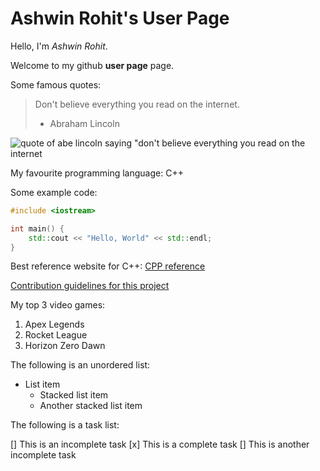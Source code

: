 # Ashwin Rohit's User Page

Hello, I'm *Ashwin Rohit*.

Welcome to my github **user page** page.

Some famous quotes:
> Don't believe everything you read on the internet. 
> - Abraham Lincoln

![quote of abe lincoln saying "don't believe everything you read on the internet](https://i.kym-cdn.com/photos/images/newsfeed/001/201/185/19b.jpg "Abe lincoln famoous quote")

My favourite programming language: C++

Some example code:
```cpp
#include <iostream>

int main() {
    std::cout << "Hello, World" << std::endl;
}
```

Best reference website for C++: [CPP reference](https://en.cppreference.com/w/)

[Contribution guidelines for this project](docs/CONTRIBUTING.md)

My top 3 video games:
1. Apex Legends
2. Rocket League
3. Horizon Zero Dawn

The following is an unordered list:
- List item
    - Stacked list item
    - Another stacked list item

The following is a task list:

[] This is an incomplete task
[x] This is a complete task
[] This is another incomplete task